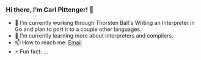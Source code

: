 ### Hi there, I’m Carl Pittenger! 👋

- 🔭 I’m currently working through Thorsten Ball's Writing an Interpreter in Go and plan to port it to a couple other languages.
- 🌱 I’m currently learning more about interpreters and compilers.
- 📫 How to reach me: [Email](mailto:carlpittenger@protonmail.com)
- ⚡ Fun fact: ...
